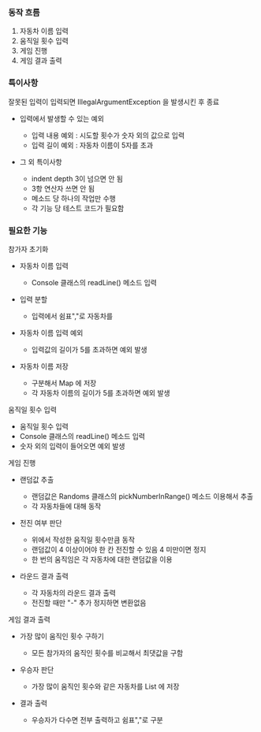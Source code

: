 
### 동작 흐름
1. 자동차 이름 입력
2. 움직일 횟수 입력
3. 게임 진행
4. 게임 결과 출력



### 특이사항
잘못된 입력이 입력되면 IllegalArgumentException 을 발생시킨 후 종료
- 입력에서 발생할 수 있는 예외
    - 입력 내용 예외 : 시도할 횟수가 숫자 외의 값으로 입력
    - 입력 길이 예외 : 자동차 이름이 5자를 초과

- 그 외 특이사항
    - indent depth 3이 넘으면 안 됨
    - 3항 연산자 쓰면 안 됨
    - 메소드 당 하나의 작업만 수행
    - 각 기능 당 테스트 코드가 필요함

### 필요한 기능
참가자 초기화
- 자동차 이름 입력
    - Console 클래스의 readLine() 메소드 입력

- 입력 분할
    - 입력에서 쉼표","로 자동차를

- 자동차 이름 입력 예외
    - 입력값의 길이가 5를 초과하면 예외 발생

- 자동차 이름 저장
    - 구분해서 Map 에 저장
    - 각 자동차 이름의 길이가 5를 초과하면 예외 발생


움직일 횟수 입력
- 움직일 횟수 입력
- Console 클래스의 readLine() 메소드 입력
- 숫자 외의 입력이 들어오면 예외 발생


게임 진행
- 랜덤값 추출
  - 랜덤값은 Randoms 클래스의 pickNumberInRange() 메소드 이용해서 추출
  - 각 자동차들에 대해 동작

- 전진 여부 판단
    - 위에서 작성한 움직일 횟수만큼 동작
    - 랜덤값이 4 이상이어야 한 칸 전진할 수 있음 4 미만이면 정지
    - 한 번의 움직임은 각 자동차에 대한 랜덤값을 이용

- 라운드 결과 출력
    - 각 자동차의 라운드 결과 출력
    - 전진할 때만 "-" 추가 정지하면 변환없음


게임 결과 출력

- 가장 많이 움직인 횟수 구하기
    - 모든 참가자의 움직인 횟수를 비교해서 최댓값을 구함

- 우승자 판단
    - 가장 많이 움직인 횟수와 같은 자동차를 List 에 저장

- 결과 출력
    - 우승자가 다수면 전부 출력하고 쉼표","로 구분